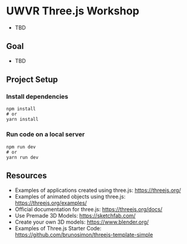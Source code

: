 # UWVR Three.js Workshop

- TBD

## Goal

- TBD

## Project Setup

### Install dependencies

```
npm install
# or
yarn install
```

### Run code on a local server

```
npm run dev
# or
yarn run dev
```

## Resources

- Examples of applications created using three.js: https://threejs.org/
- Examples of animated objects using three.js: https://threejs.org/examples/
- Official documentation for three.js: https://threejs.org/docs/
- Use Premade 3D Models: https://sketchfab.com/
- Create your own 3D models: https://www.blender.org/
- Examples of Three.js Starter Code: https://github.com/brunosimon/threejs-template-simple 
